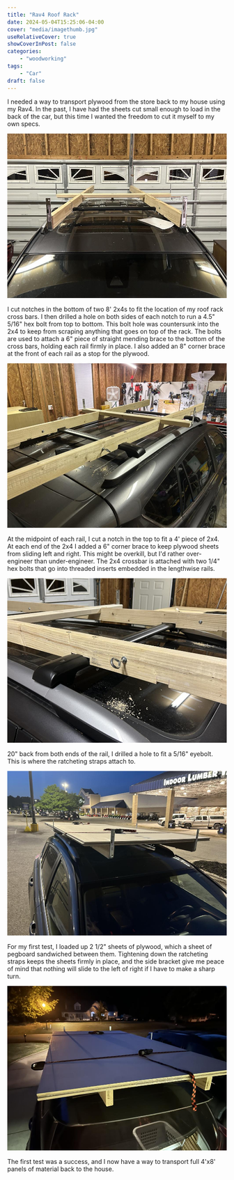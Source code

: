 ```yaml
---
title: "Rav4 Roof Rack"
date: 2024-05-04T15:25:06-04:00
cover: "media/imagethumb.jpg"
useRelativeCover: true
showCoverInPost: false
categories:
    - "woodworking"
tags:
    - "Car"
draft: false
---
```

I needed a way to transport plywood from the store back to my house using my Rav4. In the past, I have had the sheets cut small enough to load in the back of the car, but this time I wanted the freedom to cut it myself to my own specs. 

<!--more-->

![image1](media/image03.jpg)

I cut notches in the bottom of two 8' 2x4s to fit the location of my roof rack cross bars. I then drilled a hole on both sides of each notch to run a 4.5" 5/16" hex bolt from top to bottom. This bolt hole was countersunk into the 2x4 to keep from scraping anything that goes on top of the rack. The bolts are used to attach a 6" piece of straight mending brace to the bottom of the cross bars, holding each rail firmly in place. I also added an 8" corner brace at the front of each rail as a stop for the plywood.

![image2](media/image01.jpg)

At the midpoint of each rail, I cut a notch in the top to fit a 4' piece of 2x4. At each end of the 2x4 I added a 6" corner brace to keep plywood sheets from sliding left and right. This might be overkill, but I'd rather over-engineer than under-engineer. The 2x4 crossbar is attached with two 1/4" hex bolts that go into threaded inserts embedded in the lengthwise rails.

![image2](media/image04.jpg)

20" back from both ends of the rail, I drilled a hole to fit a 5/16" eyebolt. This is where the ratcheting straps attach to.

![image2](media/image05.jpg)

For my first test, I loaded up 2 1/2" sheets of plywood, which a sheet of pegboard sandwiched between them. Tightening down the ratcheting straps keeps the sheets firmly in place, and the side bracket give me peace of mind that nothing will slide to the left of right if I have to make a sharp turn.

![image2](media/image07.jpg)

The first test was a success, and I now have a way to transport full 4'x8' panels of material back to the house.